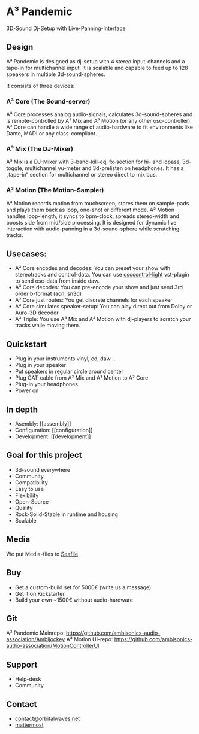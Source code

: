 # A³ Pandemic
3D-Sound Dj-Setup with Live-Panning-Interface

## Design
A³ Pandemic is designed as dj-setup with 4 stereo input-channels and a tape-in for multichannel input. It is scalable and capable to feed up to 128 speakers in multiple 3d-sound-spheres.

It consists of three devices:

### A³ Core (The Sound-server)
A³ Core processes analog audio-signals, calculates 3d-sound-spheres and is remote-controlled by A³ Mix and A³ Motion (or any other osc-controller). A³ Core can handle a wide range of audio-hardware to fit environments like Dante, MADI or any class-compliant.
 
### A³ Mix (The DJ-Mixer)
A³ Mix is a DJ-Mixer with 3-band-kill-eq, fx-section for hi- and lopass, 3d-toggle, multichannel vu-meter and 3d-prelisten on headphones.
It has a „tape-in“ section for multichannel or stereo direct to mix bus.

### A³ Motion (The Motion-Sampler)
A³ Motion records motion from touchscreen, stores them on sample-pads and plays them back as loop, one-shot or different mode. A³ Motion handles loop-length, it syncs to bpm-clock, spreads stereo-width and boosts side from mid/side processing.
It is designed for dynamic live interaction with audio-panning in a 3d-sound-sphere while scratching tracks.

## Usecases:
- A³ Core encodes and decodes: You can preset your show with stereotracks and control-data. You can use [osccontrol-light](https://github.com/drlight-code/osccontrol-light) vst-plugin to send osc-data from inside daw.
- A³ Core decodes: You can pre-encode your show and just send 3rd order b-format (acn, sn3d)
- A³ Core just routes: You get discrete channels for each speaker
- A³ Core simulates speaker-setup: You can play direct out from Dolby or Auro-3D decoder
- A³ Triple: You use A³ Mix and A³ Motion with dj-players to scratch your tracks while moving them.

## Quickstart
- Plug in your instruments vinyl, cd, daw ..
- Plug in your speaker
- Put speakers in regular circle around center
- Plug CAT-cable from A³ Mix and A³ Motion to A³ Core
- Plug-In your headphones
- Power on

## In depth
- Asembly: [[assembly]]
- Configuration: [[configuration]]
- Development: [[development]]

## Goal for this project
- 3d-sound everywhere
- Community
- Compatibility
- Easy to use
- Flexibility
- Open-Source
- Quality
- Rock-Solid-Stable in runtime and housing
- Scalable

## Media
We put Media-files to [Seafile](https://tinycloud.lilbits.de/Media)

## Buy
- Get a custom-build set for 5000€ (write us a message)
- Get it on Kickstarter
- Build your own ~1500€ without audio-hardware

## Git
A³ Pandemic Mainrepo:
https://github.com/ambisonics-audio-association/Ambijockey
A³ Motion UI-repo:
https://github.com/ambisonics-audio-association/MotionControllerUI

## Support
- Help-desk
- Community

## Contact
- [contact@orbitalwaves.net](mailto:contact@orbitalwaves.net)
- [mattermost](https://talk.lilbits.de/ambisonics)